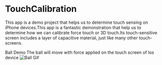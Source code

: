 # TouchCalibration
This app is a demo project that helps us to determine touch sensing on iPhone devices.This app is a fantastic demonstration that help us to determine how we can calibrate force touch or 3D touch.Its touch-sensitive screen includes a layer of capacitive material, just like many other touch-screens.


Ball Demo
The ball will move with force applied on the touch screen of Ios device
![Ball Gif](https://user-images.githubusercontent.com/25474407/193982961-2fbb2dc4-6f65-459e-98e1-34c4b855f1d5.gif)
